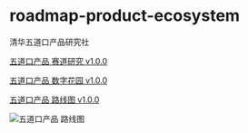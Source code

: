 # roadmap-product-ecosystem

清华五道口产品研究社

[五道口产品 赛道研究 v1.0.0](https://www.catslinc.com/snippets)

[五道口产品 数字花园 v1.0.0](https://theforage.cn/r/CAC9AC)

[五道口产品 路线图 v1.0.0](https://roadmap.education/product-tsinghua)

![五道口产品 路线图](https://www.roadmap.education/roadmaps/product-tsinghua.png "五道口产品 路线图")
